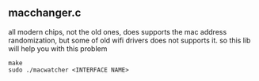 ## macchanger.c

all modern chips, not the old ones, does supports the mac address randomization, 
but some of old wifi drivers does not supports it. so this lib will help you with this problem 

```console
make
sudo ./macwatcher <INTERFACE NAME>
```

